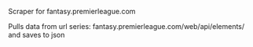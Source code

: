 Scraper for fantasy.premierleague.com 

Pulls data from url series: fantasy.premierleague.com/web/api/elements/<id> and saves to json